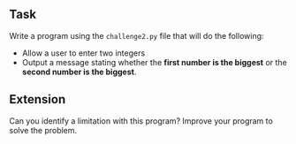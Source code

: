## Task
Write a program using the `challenge2.py` file that will do the following:

 - Allow a user to enter two integers
 - Output a message stating whether the **first number is the biggest** or the **second number is the biggest**.

## Extension
Can you identify a limitation with this program? Improve your program to solve the problem.